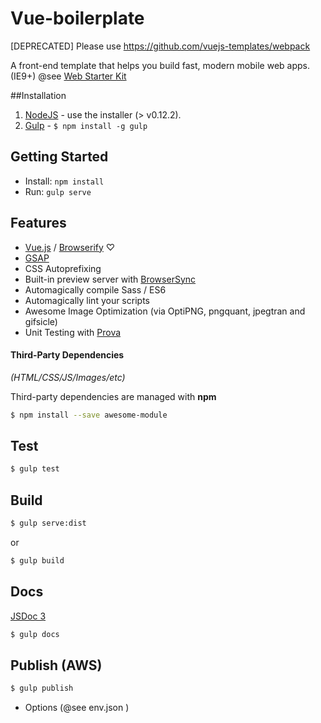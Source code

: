 Vue-boilerplate
===============

[DEPRECATED] Please use https://github.com/vuejs-templates/webpack

A front-end template that helps you build fast, modern mobile web apps. (IE9+) @see [Web Starter Kit](https://github.com/google/web-starter-kit)


##Installation
 
1. [NodeJS](http://nodejs.org) - use the installer (> v0.12.2).
2. [Gulp](https://github.com/gulpjs/gulp) - `$ npm install -g gulp` 

## Getting Started

- Install: `npm install`
- Run: `gulp serve`

## Features

* [Vue.js](http://vuejs.org/) / [Browserify](http://browserify.org/) ♡
* [GSAP](https://greensock.com/gsap)
* CSS Autoprefixing
* Built-in preview server with [BrowserSync](http://www.browsersync.io/)
* Automagically compile Sass / ES6
* Automagically lint your scripts
* Awesome Image Optimization (via OptiPNG, pngquant, jpegtran and gifsicle)
* Unit Testing with [Prova](https://github.com/azer/prova)



#### Third-Party Dependencies

*(HTML/CSS/JS/Images/etc)*

Third-party dependencies are managed with **npm**

```sh
$ npm install --save awesome-module
```

## Test

```sh
$ gulp test
```

## Build

```sh
$ gulp serve:dist
```

or

```sh
$ gulp build
```

## Docs

[JSDoc 3](http://usejsdoc.org/)

```sh
$ gulp docs
```

## Publish (AWS)

```sh
$ gulp publish
```
- Options (@see env.json )
